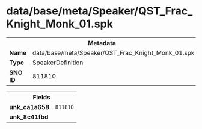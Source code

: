 <h1>data/base/meta/Speaker/QST_Frac_Knight_Monk_01.spk</h1><table><tr><th colspan="100%">Metadata</th></tr><tr><td><b>Name</b></td><td>data/base/meta/Speaker/QST_Frac_Knight_Monk_01.spk</td></tr><tr><td><b>Type</b></td><td>SpeakerDefinition</td></tr><tr><td><b>SNO ID</b></td><td>811810</td></tr></table>

<table><tr><th colspan="100%">Fields</th></tr><tr><td><b>unk_ca1a658</b></td><td><code>811810</code></td></tr><tr><td><b>unk_8c41fbd</b></td><td></td></tr></table>

